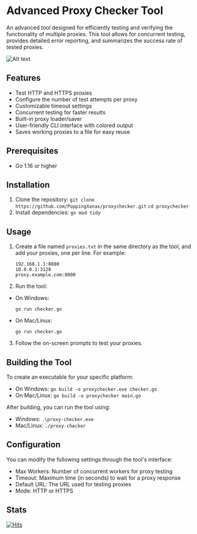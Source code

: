 # Advanced Proxy Checker Tool

An advanced tool designed for efficiently testing and verifying the functionality of multiple proxies. This tool allows for concurrent testing, provides detailed error reporting, and summarizes the success rate of tested proxies.

![Alt text](https://images2.imgbox.com/6d/ce/5VL6vGlK_o.png)<!-- Replace with the actual path to your image -->

## Features

- Test HTTP and HTTPS proxies
- Configure the number of test attempts per proxy
- Customizable timeout settings
- Concurrent testing for faster results
- Built-in proxy loader/saver
- User-friendly CLI interface with colored output
- Saves working proxies to a file for easy reuse

## Prerequisites

- Go 1.16 or higher

## Installation

1. Clone the repository:
   `git clone https://github.com/PoppingXanax/proxychecker.git`
   `cd proxychecker`
3. Install dependencies:
   `go mod tidy`

## Usage

1. Create a file named `proxies.txt` in the same directory as the tool, and add your proxies, one per line. For example:
   ```
   192.168.1.1:8080
   10.0.0.1:3128
   proxy.example.com:8000
   ```
2. Run the tool:
- On Windows:
  ```
  go run checker.go
  ```
- On Mac/Linux:
  ```
  go run checker.go
  ```

3. Follow the on-screen prompts to test your proxies.

## Building the Tool

To create an executable for your specific platform:

- On Windows:
  `go build -o proxychecker.exe checker.go`
- On Mac/Linux:
  `go build -o proxychecker main.go`

After building, you can run the tool using:
- Windows: `.\proxy-checker.exe`
- Mac/Linux: `./proxy-checker`

## Configuration

You can modify the following settings through the tool's interface:

- Max Workers: Number of concurrent workers for proxy testing
- Timeout: Maximum time (in seconds) to wait for a proxy response
- Default URL: The URL used for testing proxies
- Mode: HTTP or HTTPS

## Stats

[![Hits](https://hits.seeyoufarm.com/api/count/incr/badge.svg?url=https%3A%2F%2Fgithub.com%2FPoppingXanax%2Fproxychecker&count_bg=%2300CE9E&title_bg=%234308D7&icon=&icon_color=%23E7E7E7&title=hits&edge_flat=false)](https://hits.seeyoufarm.com)
